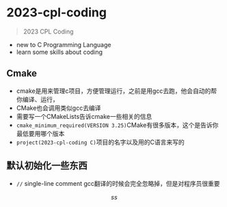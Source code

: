 # 2023-cpl-coding
> 2023 CPL Coding
- new to C Programming Language
- learn some skills about coding

## Cmake
- cmake是用来管理c项目，方便管理运行，之前是用gcc去跑，他会自动的帮你编译、运行，
- CMake也会调用类似gcc去编译
- 需要写一个CMakeLists告诉cmake一些相关的信息
- `cmake_minimum_required(VERSION 3.25)`CMake有很多版本，这个是告诉你最低要用哪个版本
- `project(2023-cpl-coding C)`项目的名字以及用的C语言来写的

## 默认初始化一些东西
- `//` single-line comment gcc翻译的时候会完全忽略掉，但是对程序员很重要

$$
ss
$$